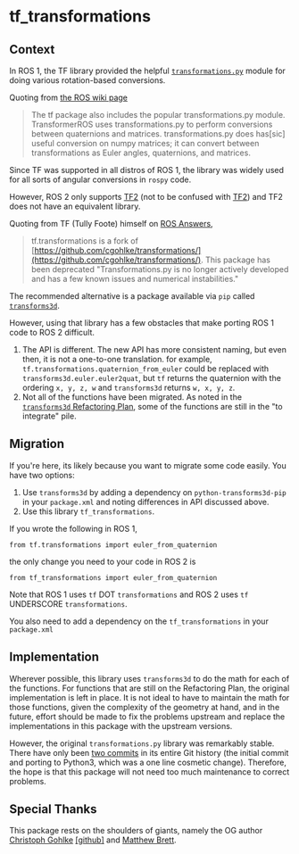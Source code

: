 # tf_transformations

## Context
In ROS 1, the TF library provided the helpful [`transformations.py`](https://github.com/ros/geometry/blob/noetic-devel/tf/src/tf/transformations.py) module for doing various rotation-based conversions.

Quoting from [the ROS wiki page](http://wiki.ros.org/geometry2/RotationMethods)
> The tf package also includes the popular transformations.py module. TransformerROS uses transformations.py to perform
> conversions between quaternions and matrices. transformations.py does has[sic] useful conversion on numpy matrices;
> it can convert between transformations as Euler angles, quaternions, and matrices.

Since TF was supported in all distros of ROS 1, the library was widely used for all sorts of angular conversions
in `rospy` code.

However, ROS 2 only supports [TF2](https://wiki.ros.org/tf2) (not to be confused with [TF2](https://store.steampowered.com/app/440/Team_Fortress_2/)) and TF2 does not have an equivalent library.

Quoting from TF (Tully Foote) himself on [ROS Answers](https://answers.ros.org/question/373068/ros2-foxy-tftransformationsquaternion_from_euler-equivalent/),
> tf.transformations is a fork of [https://github.com/cgohlke/transformations/](https://github.com/cgohlke/transformations/). This package has been deprecated "Transformations.py is no longer actively developed and has a few known issues and numerical instabilities."

The recommended alternative is a package available via `pip` called [`transforms3d`](https://matthew-brett.github.io/transforms3d/).

However, using that library has a few obstacles that make porting ROS 1 code to ROS 2 difficult.
 1. The API is different. The new API has more consistent naming, but even then, it is not a one-to-one translation. for example, `tf.transformations.quaternion_from_euler` could be replaced with `transforms3d.euler.euler2quat`, but `tf` returns the quaternion with the ordering `x, y, z, w` and `transforms3d` returns `w, x, y, z`.
 2. Not all of the functions have been migrated. As noted in the [`transforms3d` Refactoring Plan](https://matthew-brett.github.io/transforms3d/devel/refactor_plan.html), some of the functions are still in the "to integrate" pile.

## Migration
If you're here, its likely because you want to migrate some code easily. You have two options:
 1. Use `transforms3d` by adding a dependency on `python-transforms3d-pip` in your `package.xml` and noting differences in API discussed above.
 2. Use this library `tf_transformations`.

If you wrote the following in ROS 1,

    from tf.transformations import euler_from_quaternion

the only change you need to your code in ROS 2 is

    from tf_transformations import euler_from_quaternion

Note that ROS 1 uses `tf` DOT `transformations` and ROS 2 uses `tf` UNDERSCORE `transformations`.

You also need to add a dependency on the `tf_transformations` in your `package.xml`

## Implementation
Wherever possible, this library uses `transforms3d` to do the math for each of the functions. For functions that
are still on the Refactoring Plan, the original implementation is left in place. It is not ideal to have to maintain
the math for those functions, given the complexity of the geometry at hand, and in the future, effort should be made
to fix the problems upstream and replace the implementations in this package with the upstream versions.

However, the original `transformations.py` library was remarkably stable. There have only been [two commits](https://github.com/ros/geometry/commits/noetic-devel/tf/src/tf/transformations.py) in its entire Git history (the initial commit and porting to Python3, which was a one line cosmetic change). Therefore, the hope is that this package will not need too much maintenance to correct problems.

## Special Thanks
This package rests on the shoulders of giants, namely the OG author [Christoph Gohlke](http://www.lfd.uci.edu/~gohlke/) [[github]](https://github.com/cgohlke/transformations) and [Matthew Brett](https://matthew-brett.github.io/transforms3d/).
